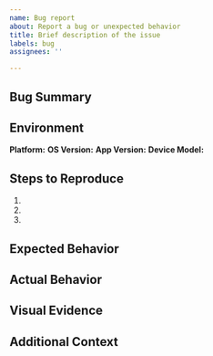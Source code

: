 ```yaml
---
name: Bug report
about: Report a bug or unexpected behavior
title: Brief description of the issue
labels: bug
assignees: ''

---
```


## Bug Summary

<!-- Provide a clear, concise summary of the bug in 1-2 sentences -->

## Environment

**Platform:** <!-- macOS / iOS / iPadOS -->
**OS Version:** <!-- e.g., macOS 15.0, iOS 18.1 -->
**App Version:** <!-- e.g., 2.1.4 (build 1234) -->
**Device Model:** <!-- e.g., MacBook Pro M3, iPhone 15 Pro, iPad Air 5th gen -->

## Steps to Reproduce

1. 
2. 
3. 

## Expected Behavior

<!-- What should happen? -->

## Actual Behavior

<!-- What actually happens? -->

## Visual Evidence

<!-- 
Please attach screenshots, screen recordings, or crash logs if available.
For screen recordings on macOS: Cmd+Shift+5
For screen recordings on iOS: Control Center > Screen Recording
-->

## Additional Context

<!-- 
Any relevant details:
- Frequency: Does this happen every time, sometimes, or once?
- Network conditions: WiFi, cellular, offline?
- User account state: Logged in, guest, premium user?
- Recent changes: New installation, recent update, changed settings?
- Error messages: Any specific error codes or messages?
-->
